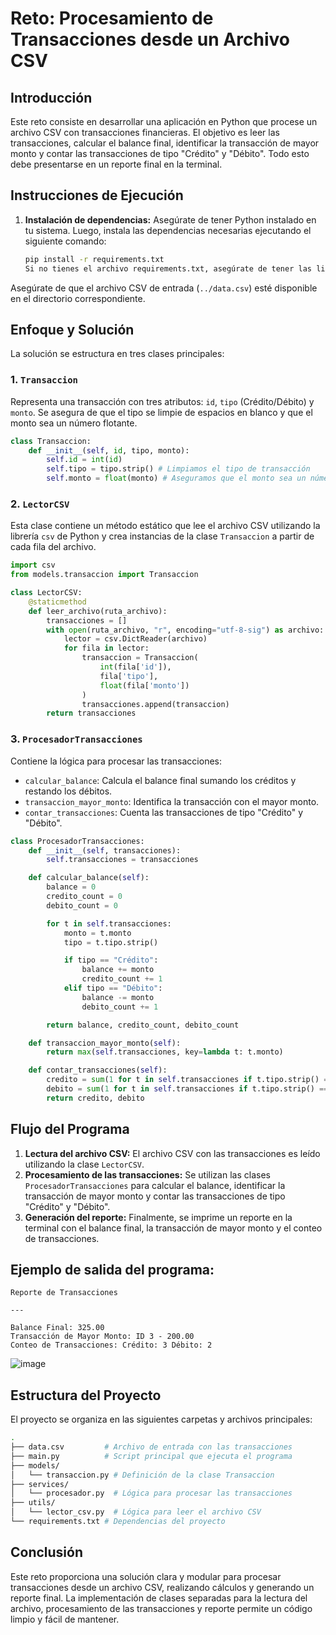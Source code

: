 # Reto: Procesamiento de Transacciones desde un Archivo CSV

## Introducción

Este reto consiste en desarrollar una aplicación en Python que procese un archivo CSV con transacciones financieras. El objetivo es leer las transacciones, calcular el balance final, identificar la transacción de mayor monto y contar las transacciones de tipo "Crédito" y "Débito". Todo esto debe presentarse en un reporte final en la terminal.

## Instrucciones de Ejecución

1. **Instalación de dependencias:**
   Asegúrate de tener Python instalado en tu sistema. Luego, instala las dependencias necesarias ejecutando el siguiente comando:

   ```bash
   pip install -r requirements.txt
   Si no tienes el archivo requirements.txt, asegúrate de tener las librerías estándar de Python, como csv, ya incluidas en el entorno.
   ```

Asegúrate de que el archivo CSV de entrada (`../data.csv`) esté disponible en el directorio correspondiente.

## Enfoque y Solución

La solución se estructura en tres clases principales:

### 1. `Transaccion`

Representa una transacción con tres atributos: `id`, `tipo` (Crédito/Débito) y `monto`. Se asegura de que el tipo se limpie de espacios en blanco y que el monto sea un número flotante.

```python
class Transaccion:
    def __init__(self, id, tipo, monto):
        self.id = int(id)
        self.tipo = tipo.strip() # Limpiamos el tipo de transacción
        self.monto = float(monto) # Aseguramos que el monto sea un número flotante
```

### 2. `LectorCSV`

Esta clase contiene un método estático que lee el archivo CSV utilizando la librería `csv` de Python y crea instancias de la clase `Transaccion` a partir de cada fila del archivo.

```python
import csv
from models.transaccion import Transaccion

class LectorCSV:
    @staticmethod
    def leer_archivo(ruta_archivo):
        transacciones = []
        with open(ruta_archivo, "r", encoding="utf-8-sig") as archivo:
            lector = csv.DictReader(archivo)
            for fila in lector:
                transaccion = Transaccion(
                    int(fila['id']),
                    fila['tipo'],
                    float(fila['monto'])
                )
                transacciones.append(transaccion)
        return transacciones

```

### 3. `ProcesadorTransacciones`

Contiene la lógica para procesar las transacciones:

- `calcular_balance`: Calcula el balance final sumando los créditos y restando los débitos.
- `transaccion_mayor_monto`: Identifica la transacción con el mayor monto.
- `contar_transacciones`: Cuenta las transacciones de tipo "Crédito" y "Débito".

```python
class ProcesadorTransacciones:
    def __init__(self, transacciones):
        self.transacciones = transacciones

    def calcular_balance(self):
        balance = 0
        credito_count = 0
        debito_count = 0

        for t in self.transacciones:
            monto = t.monto
            tipo = t.tipo.strip()

            if tipo == "Crédito":
                balance += monto
                credito_count += 1
            elif tipo == "Débito":
                balance -= monto
                debito_count += 1

        return balance, credito_count, debito_count

    def transaccion_mayor_monto(self):
        return max(self.transacciones, key=lambda t: t.monto)

    def contar_transacciones(self):
        credito = sum(1 for t in self.transacciones if t.tipo.strip() == 'Crédito')
        debito = sum(1 for t in self.transacciones if t.tipo.strip() == 'Débito')
        return credito, debito
```

## Flujo del Programa

1.  **Lectura del archivo CSV:** El archivo CSV con las transacciones es leído utilizando la clase `LectorCSV`.
2.  **Procesamiento de las transacciones:** Se utilizan las clases `ProcesadorTransacciones` para calcular el balance, identificar la transacción de mayor monto y contar las transacciones de tipo "Crédito" y "Débito".
3.  **Generación del reporte:** Finalmente, se imprime un reporte en la terminal con el balance final, la transacción de mayor monto y el conteo de transacciones.

## Ejemplo de salida del programa:

```plaintext
Reporte de Transacciones

---

Balance Final: 325.00
Transacción de Mayor Monto: ID 3 - 200.00
Conteo de Transacciones: Crédito: 3 Débito: 2

```

![image](https://github.com/user-attachments/assets/5a7070b2-1481-4575-b21f-d76129a0051a)

## Estructura del Proyecto

El proyecto se organiza en las siguientes carpetas y archivos principales:

```bash
.
├── data.csv         # Archivo de entrada con las transacciones
├── main.py          # Script principal que ejecuta el programa
├── models/
│   └── transaccion.py # Definición de la clase Transaccion
├── services/
│   └── procesador.py  # Lógica para procesar las transacciones
├── utils/
│   └── lector_csv.py  # Lógica para leer el archivo CSV
└── requirements.txt # Dependencias del proyecto

```

## Conclusión

Este reto proporciona una solución clara y modular para procesar transacciones desde un archivo CSV, realizando cálculos y generando un reporte final. La implementación de clases separadas para la lectura del archivo, procesamiento de las transacciones y reporte permite un código limpio y fácil de mantener.
